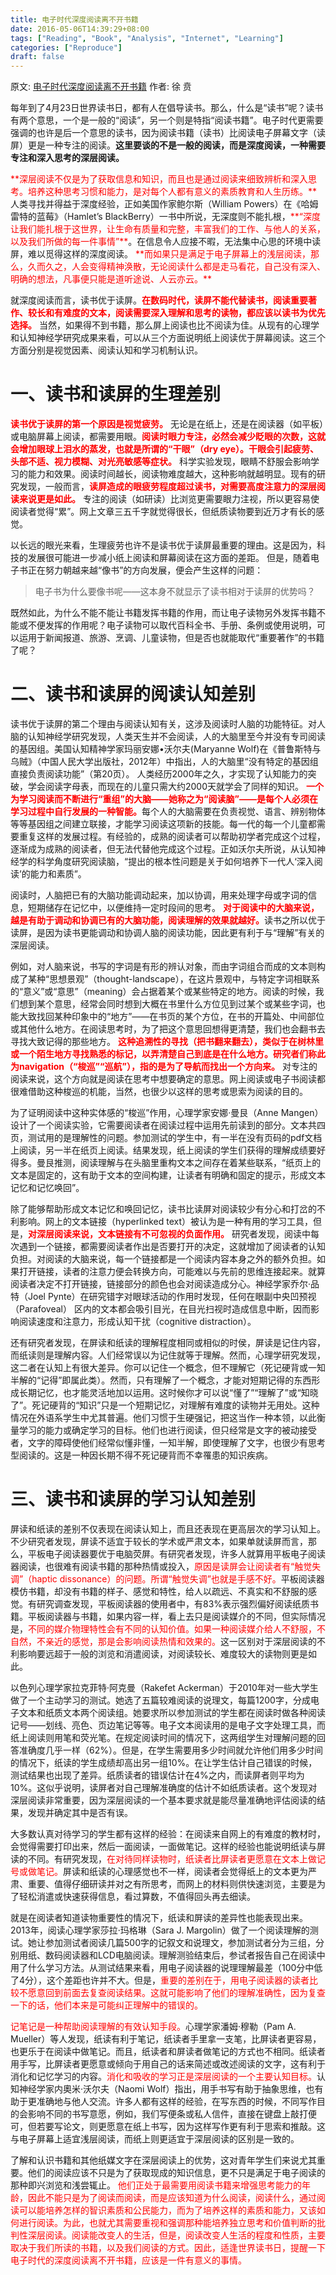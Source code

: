 ```yaml
---
title: 电子时代深度阅读离不开书籍
date: 2016-05-06T14:39:29+08:00
tags: ["Reading", "Book", "Analysis", "Internet", "Learning"]
categories: ["Reproduce"]
draft: false
---
```



原文: [电子时代深度阅读离不开书籍](https://blog.sina.com.cn/s/blog_4cacf1f30102wa4r.html)
作者: 徐 贲
<!--more-->
每年到了4月23日世界读书日，都有人在倡导读书。那么，什么是“读书”呢？读书有两个意思，一个是一般的“阅读”，另一个则是特指“阅读书籍”。电子时代更需要强调的也许是后一个意思的读书，因为阅读书籍（读书）比阅读电子屏幕文字（读屏）更是一种专注的阅读。**这里要谈的不是一般的阅读，而是深度阅读，一种需要专注和深入思考的深层阅读。**

<font color=red>
**深层阅读不仅是为了获取信息和知识，而且也是通过阅读来细致辨析和深入思考。培养这种思考习惯和能力，是对每个人都有意义的素质教育和人生历练。**</font>人类寻找并得益于深度经验，正如美国作家鲍尔斯（William Powers）在《哈姆雷特的蓝莓》（Hamlet’s
BlackBerry）一书中所说，无深度则不能扎根，<font color=red>**“深度让我们能扎根于这世界，让生命有质量和完整，丰富我们的工作、与他人的关系，以及我们所做的每一件事情”**</font>。在信息令人应接不暇，无法集中心思的环境中读屏，难以觅得这样的深度阅读。
<font color=red>**而如果只是满足于电子屏幕上的浅层阅读，那么，久而久之，人会变得精神涣散，无论阅读什么都是走马看花，自己没有深入、明确的想法，凡事便只能是道听途说、人云亦云。**</font>

就深度阅读而言，读书优于读屏。<font color=red>**在数码时代，读屏不能代替读书，阅读重要著作、较长和有难度的文本，阅读需要深入理解和思考的读物，都应该以读书为优先选择。**</font>
当然，如果得不到书籍，那么屏上阅读也比不阅读为佳。从现有的心理学和认知神经学研究成果来看，可以从三个方面说明纸上阅读优于屏幕阅读。这三个方面分别是视觉因素、阅读认知和学习机制认识。

# 一、读书和读屏的生理差别

<font color=red>**读书优于读屏的第一个原因是视觉疲劳。**</font>
无论是在纸上，还是在阅读器（如平板）或电脑屏幕上阅读，都需要用眼。<font color=red>**阅读时眼力专注，必然会减少眨眼的次数，这就会增加眼球上泪水的蒸发，也就是所谓的“干眼”（dry
eye）。干眼会引起疲劳、头部不适、视力模糊、对光亮敏感等症状。**</font>
科学实验发现，眼睛不舒服会影响学习的能力和效果。阅读时间越长，阅读物难度越大，这种影响就越明显。现有的研究发现，一般而言，<font color=red>**读屏造成的眼疲劳程度超过读书，对需要高度注意力的深层阅读来说更是如此。**</font>
专注的阅读（如研读）比浏览更需要眼力注视，所以更容易使阅读者觉得“累”。网上文章三五千字就觉得很长，但纸质读物要到近万才有长的感觉。

以长远的眼光来看，生理疲劳也许不是读书优于读屏最重要的理由。这是因为，科技的发展很可能进一步减小纸上阅读和屏幕阅读在这方面的差距。
但是，随着电子书正在努力朝越来越“像书”的方向发展，便会产生这样的问题：

> 电子书为什么要像书呢——这本身不就显示了读书相对于读屏的优势吗？

既然如此，为什么不能不能让书籍发挥书籍的作用，而让电子读物另外发挥书籍不能或不便发挥的作用呢？电子读物可以取代百科全书、手册、条例或使用说明，可以运用于新闻报道、旅游、烹调、儿童读物，但是否也就能取代“重要著作”的书籍了呢？

# 二、读书和读屏的阅读认知差别
读书优于读屏的第二个理由与阅读认知有关，这涉及阅读时人脑的功能特征。对人脑的认知神经学研究发现，人类天生并不会阅读，人的大脑里至今并没有专司阅读的基因组。美国认知精神学家玛丽安娜•沃尔夫(Maryanne
Wolf)在《普鲁斯特与乌贼》（中国人民大学出版社，2012年）中指出，人的大脑里“没有特定的基因组直接负责阅读功能”（第20页）。
人类经历2000年之久，才实现了认知能力的突破，学会阅读字母表，而现在的儿童只需大约2000天就学会了同样的知识。
<font color=red>**一个为学习阅读而不断进行“重组”的大脑——她称之为“阅读脑”——是每个人必须在学习过程中自行发展的一种智能。**</font>每个人的大脑需要在负责视觉、语言、辨别物体等等基因组之间建立联接，才能学习阅读这项新的技能。每一代的每一个儿童都需要重复这样的发展过程。有经验的，成熟的阅读者可以帮助初学者完成这个过程，逐渐成为成熟的阅读者，但无法代替他完成这个过程。正如沃尔夫所说，从认知神经学的科学角度研究阅读脑，“提出的根本性问题是关于如何培养下一代人‘深入阅读’的能力和素质”。

阅读时，人脑把已有的大脑功能调动起来，加以协调，用来处理字母或字词的信息，短期储存在记忆中，以便维持一定时段间的思考。
<font color=red>**对于阅读中的大脑来说，越是有助于调动和协调已有的大脑功能，阅读理解的效果就越好。**</font>读书之所以优于读屏，是因为读书更能调动和协调人脑的阅读功能，因此更有利于与“理解”有关的深层阅读。

例如，对人脑来说，书写的字词是有形的辨认对象，而由字词组合而成的文本则构成了某种“思想景观”（thought-landscape），在这片景观中，与特定字词相联系的“意义”或“意思”（meaning）会占据着某个或某些特定的地方。阅读的时候，我们想到某个意思，经常会同时想到大概在书里什么方位见到过某个或某些字词，也能大致找回某种印象中的“地方”——在书页的某个方位，在书的开篇处、中间部位或其他什么地方。在阅读思考时，为了把这个意思回想得更清楚，我们也会翻书去寻找大致记得的那些地方。
<font color=red>**这种追溯性的寻找（把书翻来翻去），类似于在树林里或一个陌生地方寻找熟悉的标记，以弄清楚自己到底是在什么地方。研究者们称此为navigation（“梭巡”“巡航”），指的是为了导航而找出一个方向来。**</font>
对专注的阅读来说，这个方向就是阅读在思考中想要确定的意思。网上阅读或电子书阅读都很难借助这种梭巡的机能，当然，也很少以这样的思考或思索为阅读的目的。

为了证明阅读中这种实体感的“梭巡”作用，心理学家安娜·曼艮（Anne Mangen）设计了一个阅读实验，它需要阅读者在阅读过程中运用先前读到的部分。文本共四页，测试用的是理解性的问题。参加测试的学生中，有一半在没有页码的pdf文档上阅读，另一半在纸页上阅读。结果发现，纸上阅读的学生们获得的理解成绩要好得多。曼艮推测，阅读理解与在头脑里重构文本之间存在着某些联系，“纸页上的文本是固定的，这有助于文本的空间构建，让读者有明确和固定的提示，形成文本记忆和记忆唤回”。

除了能够帮助形成文本记忆和唤回记忆，读书比读屏对阅读较少有分心和打岔的不利影响。网上的文本链接（hyperlinked
text）被认为是一种有用的学习工具，但是，<font color=red>**对深层阅读来说，文本链接有不可忽视的负面作用。**</font>
研究者发现，阅读中每次遇到一个链接，都需要阅读者作出是否要打开的决定，这就增加了阅读者的认知负担。对阅读的大脑来说，每一个链接都是一个阅读内容本身之外的额外负担。如果打开链接，读者的注意力便会转换方向，可能难以与先前的思维连接起来。就算阅读者决定不打开链接，链接部分的颜色也会对阅读造成分心。神经学家乔尔·品特（Joel Pynte）在研究错字对眼球活动的作用时发现，任何在眼副中央凹预视（Parafoveal）
区内的文本都会吸引目光，在目光扫视时造成信息中断，因而影响阅读速度和注意力，形成认知干扰（cognitive distraction）。

还有研究者发现，在屏读和纸读的理解程度相同或相似的时侯，屏读是记住内容，而纸读则是理解内容。人们经常误以为记住就等于理解。然而，心理学研究发现，这二者在认知上有很大差异。你可以记住一个概念，但不理解它（死记硬背或一知半解的“记得”即属此类）。然而，只有理解了一个概念，才能对短期记得的东西形成长期记忆，也才能灵活地加以运用。这时候你才可以说“懂了”“理解了”或“知晓了”。死记硬背的“知识”只是一个短期记忆，对理解有难度的读物并无用处。这种情况在外语系学生中尤其普遍。他们习惯于生硬强记，把这当作一种本领，以此衡量学习的能力或确定学习的目标。他们也进行阅读，但只经常是文字的被动接受者，文字的障碍使他们经常似懂非懂，一知半解，即使理解了文字，也很少有思考型阅读的。这是一种因长期不得不死记硬背而不幸罹患的知识疾病。

# 三、读书和读屏的学习认知差别
屏读和纸读的差别不仅表现在阅读认知上，而且还表现在更高层次的学习认知上。不少研究者发现，屏读不适宜于较长的学术或严肃文本，如果单就读屏而言，那么，平板电子阅读器要优于电脑荧屏。有研究者发现，许多人就算用平板电子阅读器阅读，也很难有阅读书籍的那种热情或投入，<font color=red>原因是读屏会让阅读者有“触觉失调”（haptic
dissonance）的问题。所谓“触觉失调”也就是手感不好。</font>平板阅读器模仿书籍，却没有书籍的样子、感觉和特性，给人以疏远、不真实和不舒服的感觉。有研究调查发现，平板阅读器的使用者中，有83%表示强烈偏好阅读纸质书籍。平板阅读器与书籍，如果内容一样，看上去只是阅读媒介的不同，但实际情况是，<font color=red>不同的媒介物理特性会有不同的认知价值。如果一种阅读媒介给人不舒服，不自然，不亲近的感觉，那是会影响阅读热情和效果的。</font>这一区别对于深层阅读的不利影响要远超于一般的浏览和消遣阅读，对阅读较长、难度较大的读物则更是如此。

以色列心理学家拉克菲特·阿克曼（Rakefet
Ackerman）于2010年对一些大学生做了一个主动学习的测试。她选了五篇较难阅读的说理文，每篇1200字，分成电子文本和纸质文本两个阅读组。她要求所以参加测试的学生都在阅读时做各种阅读记号——划线、亮色、页边笔记等等。电子文本阅读用的是电子文字处理工具，而纸上阅读则用笔和荧光笔。在规定阅读时间的情况下，这两组学生对理解问题的回答准确度几乎一样（62%）。但是，在学生需要用多少时间就允许他们用多少时间的情况下，纸读的学生成绩却高出另一组10%。在让学生估计自己错误的时候，测试结果也出现了差异。纸质读者的错误估计在4%之内，而读屏者则平均为10%。这似乎说明，读屏者对自己理解准确度的估计不如纸质读者。这个发现对深层阅读非常重要，因为深层阅读的一个基本要求就是能尽量准确地评估阅读的结果，发现并确定其中是否有误。

大多数认真对待学习的学生都有这样的经验：在阅读来自网上的有难度的教材时，会觉得需要打印出来，然后一面阅读，一面做笔记。这样的经验也能说明纸读与屏读的不同。有研究发现，<font color=red>在对待同样读物时，纸读者比屏读者更愿意在文本上做记号或做笔记。</font>屏读和纸读的心理感觉也不一样，阅读者会觉得纸上的文本更为严肃、重要、值得仔细研读并对之有所思考，而网上的材料则供快速浏览，主要是为了轻松消遣或快速获得信息，看过算数，不值得回头再去细读。

就是在阅读者知道读物重要性的情况下，纸读和屏读的差异性也能表现出来。2013年，阅读心理学家莎拉·玛格琳（Sara J.
Margolin）做了一个阅读理解的测试。她让参加测试者阅读几篇500字的记叙文和说理文，参加测试者分为三组，分别用纸、数码阅读器和LCD电脑阅读。理解测验结束后，参试者报告自己在阅读中用了什么学习方法。从测试结果来看，用电子阅读器的说理理解最差（100分中低了4分），这个差距也许并不大。但是，<font color=red>重要的差别在于，用电子阅读器的读者比较不愿意回到前面去复查阅读结果。这就可能影响了他们的理解准确性，因为复查一下的话，他们本来是可能纠正理解中的错误的。</font>

<font color=red>记笔记是一种帮助阅读理解的有效认知手段。</font>心理学家潘姆·穆勒（Pam A. Mueller）等人发现，纸读有利于笔记，纸读者手里拿一支笔，比屏读者更容易，也更乐于在阅读中做笔记。而且，纸读者和屏读者做笔记的方式也不相同。纸读者用手写，比屏读者更愿意或倾向于用自己的话来简述或改述阅读的文字，这有利于消化和记忆学习的内容。<font color=red>消化和吸收的学习正是深层阅读的一个主要认知目标。</font>认知神经学家内奧米·沃尔夫（Naomi
Wolf）指出，用手书写有助于抽象思维，也有助于更准确地与他人交流。许多人都有这样的经验，在写东西的时候，不同写作目的会影响不同的书写意愿，例如，我们写便条或私人信件，直接在键盘上敲打便可，但若要写论文，则更愿意在纸上书写，因为这样写作更有利于思索和推敲。这与电子屏幕上适宜浅层阅读，而纸上则更适宜于深层阅读的区别是一致的。

了解和认识书籍和其他纸媒文字在深层阅读上的优势，这对青年学生们来说尤其重要。他们的阅读应该不只是为了获取现成的知识信息，更不只是满足于电子阅读的那种即兴浏览和浅尝辄止。
<font color=red>他们正处于最需要用阅读书籍来增强思考能力的年龄，因此不能只是为了阅读而阅读，而是应该知道为什么阅读，阅读什么，通过阅读可以能培养怎样的智识素质和公民能力，而为了培养这样的素质和能力，又该如何进行阅读。为此，也就尤其需要重视和强调那种能培养独立思考和价值判断的批判性深层阅读。阅读能改变人的生活，但是，阅读改变人生活的程度和性质，主要取决于我们所读的书籍，以及我们阅读的方式。因此，适逢世界读书日，提醒一下电子时代的深度阅读离不开书籍，应该是一件有意义的事情。</font>
